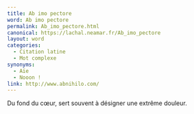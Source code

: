 ```yaml
---
title: Ab imo pectore
word: Ab imo pectore
permalink: Ab_imo_pectore.html
canonical: https://lachal.neamar.fr/Ab_imo_pectore
layout: word
categories:
  - Citation latine
  - Mot complexe
synonyms:
  - Aïe
  - Nooon !
link: http://www.abnihilo.com/
---
```


Du fond du cœur, sert souvent à désigner une extrême douleur.

